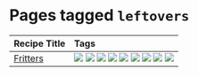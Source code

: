 # Pages tagged `leftovers`

|Recipe Title|Tags
|:---|:---|
|[Fritters](../recipes/fritters.md)|[![](https://img.shields.io/badge/tag-chicken-99d437)](../tags/chicken.md) [![](https://img.shields.io/badge/tag-dairy-1754e4)](../tags/dairy.md) [![](https://img.shields.io/badge/tag-dinner-5d33f3)](../tags/dinner.md) [![](https://img.shields.io/badge/tag-family-1fc54)](../tags/family.md) [![](https://img.shields.io/badge/tag-fried-2b6571)](../tags/fried.md) [![](https://img.shields.io/badge/tag-ham-32c994)](../tags/ham.md) [![](https://img.shields.io/badge/tag-lamb-e5fa6f)](../tags/lamb.md) [![](https://img.shields.io/badge/tag-leftovers-d82abc)](../tags/leftovers.md) [![](https://img.shields.io/badge/tag-vegetables-708555)](../tags/vegetables.md)|